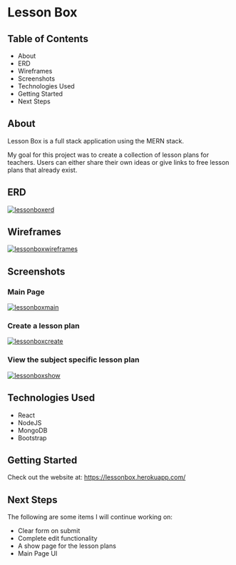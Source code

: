 # Lesson Box

## Table of Contents
- About
- ERD
- Wireframes
- Screenshots
- Technologies Used
- Getting Started
- Next Steps

## About 
Lesson Box is a full stack application using the MERN stack. 

My goal for this project was to create a collection of lesson plans for teachers. Users can either share their own ideas or give links to free lesson plans that already exist. 

## ERD
<a href="https://ibb.co/stJLXhV"><img src="https://i.ibb.co/stJLXhV/lessonboxerd.jpg" alt="lessonboxerd" border="0" /></a>

## Wireframes 
<a href="https://imgbb.com/"><img src="https://i.ibb.co/qs7T6yB/lessonboxwireframes.jpg" alt="lessonboxwireframes" border="0" /></a>



## Screenshots 

### Main Page
<a href="https://ibb.co/PCw41LD"><img src="https://i.ibb.co/SvR0Vjf/lessonboxmain.jpg" alt="lessonboxmain" border="0"></a>

### Create a lesson plan
<a href="https://imgbb.com/"><img src="https://i.ibb.co/tcPSVWR/lessonboxcreate.jpg" alt="lessonboxcreate" border="0" /></a>

### View the subject specific lesson plan
<a href="https://ibb.co/TRjtRqF"><img src="https://i.ibb.co/TRjtRqF/lessonboxshow.jpg" alt="lessonboxshow" border="0" /></a>



## Technologies Used 

- React 
- NodeJS 
- MongoDB
- Bootstrap 


## Getting Started 
Check out the website at: https://lessonbox.herokuapp.com/


## Next Steps 

The following are some items I will continue working on:

- Clear form on submit 
- Complete edit functionality 
- A show page for the lesson plans 
- Main Page UI 







